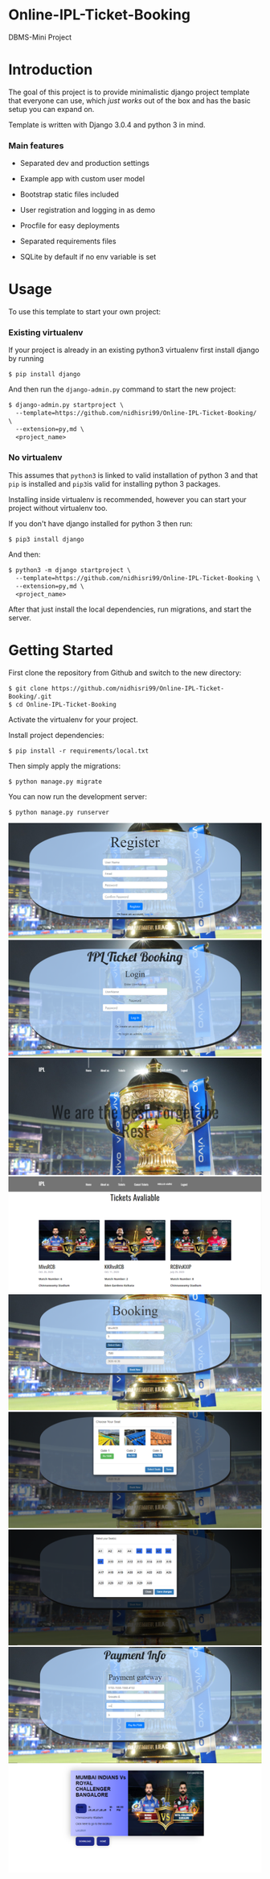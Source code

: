 # Online-IPL-Ticket-Booking
DBMS-Mini Project 

# Introduction

The goal of this project is to provide minimalistic django project template that everyone can use, which _just works_ out of the box and has the basic setup you can expand on. 

Template is written with Django 3.0.4 and python 3 in mind.

### Main features

* Separated dev and production settings

* Example app with custom user model

* Bootstrap static files included

* User registration and logging in as demo

* Procfile for easy deployments

* Separated requirements files

* SQLite by default if no env variable is set

# Usage

To use this template to start your own project:

### Existing virtualenv

If your project is already in an existing python3 virtualenv first install django by running

    $ pip install django
    
And then run the `django-admin.py` command to start the new project:

    $ django-admin.py startproject \
      --template=https://github.com/nidhisri99/Online-IPL-Ticket-Booking/ \
      --extension=py,md \
      <project_name>
      
### No virtualenv

This assumes that `python3` is linked to valid installation of python 3 and that `pip` is installed and `pip3`is valid
for installing python 3 packages.

Installing inside virtualenv is recommended, however you can start your project without virtualenv too.

If you don't have django installed for python 3 then run:

    $ pip3 install django
    
And then:

    $ python3 -m django startproject \
      --template=https://github.com/nidhisri99/Online-IPL-Ticket-Booking \
      --extension=py,md \
      <project_name>
      
      
After that just install the local dependencies, run migrations, and start the server.



# Getting Started

First clone the repository from Github and switch to the new directory:

    $ git clone https://github.com/nidhisri99/Online-IPL-Ticket-Booking/.git
    $ cd Online-IPL-Ticket-Booking
    
Activate the virtualenv for your project.
    
Install project dependencies:

    $ pip install -r requirements/local.txt
    
    
Then simply apply the migrations:

    $ python manage.py migrate
    

You can now run the development server:

    $ python manage.py runserver
![Alt text](/Online-IPL-ticket%20Booking%20Images/register.png?raw=true "Optional Title")
![Alt text](/Online-IPL-ticket%20Booking%20Images/login.png?raw=true "Optional Title")
![Alt text](/Online-IPL-ticket%20Booking%20Images/home%20page.png?raw=true "Optional Title")
![Alt text](/Online-IPL-ticket%20Booking%20Images/tickets%20avaliable.png?raw=true "Optional Title")
![Alt text](/Online-IPL-ticket%20Booking%20Images/booking.png?raw=true "Optional Title")
![Alt text](/Online-IPL-ticket%20Booking%20Images/gate.png?raw=true "Optional Title")
![Alt text](/Online-IPL-ticket%20Booking%20Images/select%20seat.png?raw=true "Optional Title")
![Alt text](/Online-IPL-ticket%20Booking%20Images/payment.png?raw=true "Optional Title")
![Alt text](/Online-IPL-ticket%20Booking%20Images/print%20ticket.png?raw=true "Optional Title")
